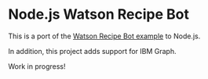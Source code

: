 # Node.js Watson Recipe Bot

This is a port of the [Watson Recipe Bot example](https://medium.com/ibm-watson-developer-cloud/how-to-build-a-recipe-slack-bot-using-watson-conversation-and-spoonacular-api-487eacaf01d4#.i0q8fnhuu)
to Node.js.

In addition, this project adds support for IBM Graph.

Work in progress!
